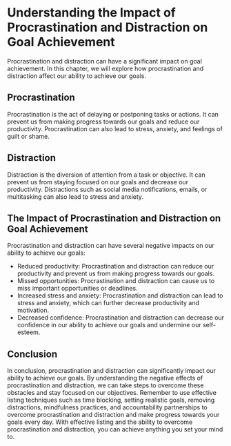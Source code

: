 Understanding the Impact of Procrastination and Distraction on Goal Achievement
======================================================================================================================================

Procrastination and distraction can have a significant impact on goal achievement. In this chapter, we will explore how procrastination and distraction affect our ability to achieve our goals.

Procrastination
---------------

Procrastination is the act of delaying or postponing tasks or actions. It can prevent us from making progress towards our goals and reduce our productivity. Procrastination can also lead to stress, anxiety, and feelings of guilt or shame.

Distraction
-----------

Distraction is the diversion of attention from a task or objective. It can prevent us from staying focused on our goals and decrease our productivity. Distractions such as social media notifications, emails, or multitasking can also lead to stress and anxiety.

The Impact of Procrastination and Distraction on Goal Achievement
-----------------------------------------------------------------

Procrastination and distraction can have several negative impacts on our ability to achieve our goals:

* Reduced productivity: Procrastination and distraction can reduce our productivity and prevent us from making progress towards our goals.
* Missed opportunities: Procrastination and distraction can cause us to miss important opportunities or deadlines.
* Increased stress and anxiety: Procrastination and distraction can lead to stress and anxiety, which can further decrease productivity and motivation.
* Decreased confidence: Procrastination and distraction can decrease our confidence in our ability to achieve our goals and undermine our self-esteem.

Conclusion
----------

In conclusion, procrastination and distraction can significantly impact our ability to achieve our goals. By understanding the negative effects of procrastination and distraction, we can take steps to overcome these obstacles and stay focused on our objectives. Remember to use effective listing techniques such as time blocking, setting realistic goals, removing distractions, mindfulness practices, and accountability partnerships to overcome procrastination and distraction and make progress towards your goals every day. With effective listing and the ability to overcome procrastination and distraction, you can achieve anything you set your mind to.

